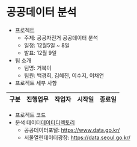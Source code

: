 #  공공데이터 분석
  - 프로젝트 
    - 주제: 공공자전거 공공데이터 분석
    - 일정: 12월5일 ~ 8일
    - 발표: 12월 9일
  - 팀 소개
    - 팀명: 거북이
    - 팀원: 백경희, 김혜진, 이수지, 이채연
  - 프로젝트 세부 사항
  
구분 | 진행업무 |작업자|시작일|종료일
-----|---------|-----|------|------   
  - 프로젝트 코드 
  - 분석 데이터[데이터디렉토리](data/)
    - 공공데이터포털: https://www.data.go.kr/
    - 서울열린데이터광장: https://data.seoul.go.kr/
    

